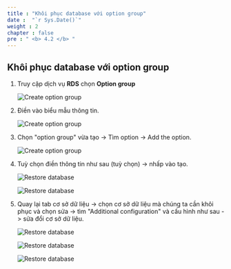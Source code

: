 ```yaml
---
title : "Khôi phục database với option group"
date :  "`r Sys.Date()`" 
weight : 2 
chapter : false
pre : " <b> 4.2 </b> "
---
```


## Khôi phục database với option group

1. Truy cập dịch vụ **RDS** chọn  **Option group**

   ![Create option group](/images/4-RDS/4.1-createrds/optionroup.PNG?featherlight=false&width=90pc)

2. Điền vào biểu mẫu thông tin.

   ![Create option group](/images/4-RDS/4.1-createrds/createoption.PNG?featherlight=false&width=90pc)

3. Chọn "option group" vừa tạo -> Tìm option -> Add the option.

   ![Create option group](/images/4-RDS/4.1-createrds/addoption.PNG?featherlight=false&width=90pc)

4. Tuỳ chọn điền thông tin như sau (tuỳ chọn) -> nhấp vào tạo.

   ![Restore database](/images/4-RDS/4.1-createrds/config1.PNG?featherlight=false&width=90pc)

   ![Restore database](/images/4-RDS/4.1-createrds/addresult.PNG?featherlight=false&width=90pc)

5. Quay lại tab cơ sở dữ liệu -> chọn cơ sở dữ liệu mà chúng ta cần khôi phục và chọn sửa -> tìm  "Additional configuration" và cấu hình như sau -> sửa đổi cơ sở dữ liệu.

   ![Restore database](/images/4-RDS/4.2-connectrdss3/connectoption.PNG?featherlight=false&width=90pc)

   ![Restore database](/images/4-RDS/4.2-connectrdss3/connectfinish.PNG?featherlight=false&width=90pc)

   ![Restore database](/images/4-RDS/4.2-connectrdss3/modift.PNG?featherlight=false&width=90pc)



